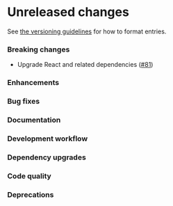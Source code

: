 # Unreleased changes

See [the versioning guidelines](VERSIONING.md) for how to format entries.

### Breaking changes

-   Upgrade React and related dependencies ([#81](https://github.com/FieldLevel/FieldLevelPlaybook/pull/81))

### Enhancements

### Bug fixes

### Documentation

### Development workflow

### Dependency upgrades

### Code quality

### Deprecations
